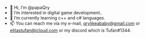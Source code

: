 - 👋 Hi, I’m @papaQry
- 👀 I’m interested in digital game development..
- 🌱 I’m currently learning c++ and c# languages.
- 📫 You can reach me via my e-mail, qrylikeababy@gmail.com or elitastufan@icloud.com or my discord which is Tufan#1344.

<!---
papaQry/papaQry is a ✨ special ✨ repository because its `README.md` (this file) appears on your GitHub profile.
You can click the Preview link to take a look at your changes.
--->
